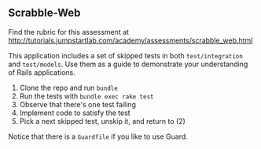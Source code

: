 ## Scrabble-Web

Find the rubric for this assessment at
http://tutorials.jumpstartlab.com/academy/assessments/scrabble_web.html

This application includes a set of skipped tests in both
`test/integration` and `test/models`. Use them as a guide
to demonstrate your understanding of Rails applications.

1. Clone the repo and run `bundle`
2. Run the tests with `bundle exec rake test`
3. Observe that there's one test failing
4. Implement code to satisfy the test
5. Pick a next skipped test, unskip it, and return to (2)

Notice that there is a `Guardfile` if you like to use Guard.

